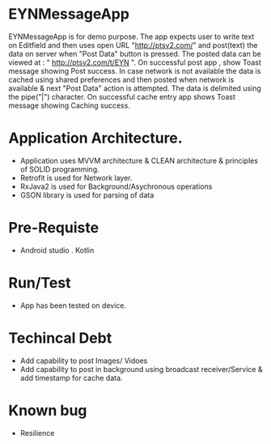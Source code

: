 # EYNMessageApp

EYNMessageApp is for demo purpose. The app  expects user to write text on Editfield and then uses open URL "http://ptsv2.com/" and post(text) the data on server when "Post Data" button is pressed.
The posted data can be viewed at :  " http://ptsv2.com/t/EYN ". On successful post app , show Toast message showing Post success.
In case network is not available the data is cached using shared preferences and then posted when network is available & next "Post Data" action is attempted. The data is delimited using the pipe("|") character. On successful cache entry app shows Toast message showing Caching success.


# Application Architecture.
- Application uses MVVM architecture & CLEAN architecture & principles of SOLID programming.
- Retrofit is used for Network layer.
- RxJava2 is used for Background/Asychronous operations 
- GSON library is used for parsing of data

# Pre-Requiste
- Android studio . Kotlin

# Run/Test
- App has been tested on device.

# Techincal Debt
- Add capability to post Images/ Vidoes
- Add capability to post in background using broadcast receiver/Service & add timestamp for cache data.

# Known bug
- Resilience



